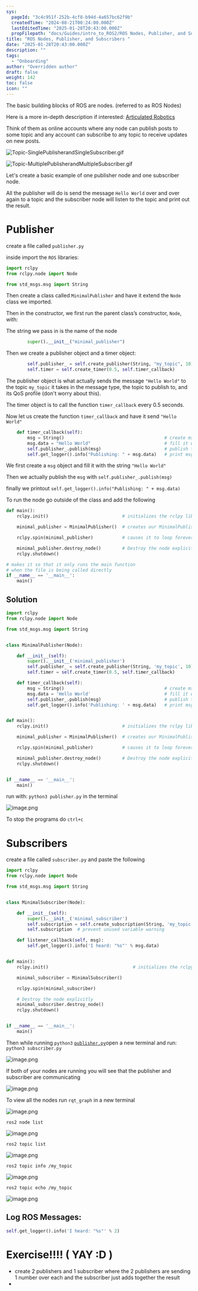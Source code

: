 ```yaml
---
sys:
  pageId: "3c4c951f-252b-4cf8-b94d-4a657bc62f9b"
  createdTime: "2024-08-21T00:24:00.000Z"
  lastEditedTime: "2025-01-28T20:43:00.000Z"
  propFilepath: "docs/Guides/intro_to_ROS2/ROS Nodes, Publisher, and Subscribers .md"
title: "ROS Nodes, Publisher, and Subscribers "
date: "2025-01-28T20:43:00.000Z"
description: ""
tags:
  - "Onboarding"
author: "Overridden author"
draft: false
weight: 142
toc: false
icon: ""
---
```


The basic building blocks of ROS are nodes. (referred to as ROS Nodes)

Here is a more in-depth description if interested: [Articulated Robotics](https://articulatedrobotics.xyz/tutorials/ready-for-ros/ros-overview#2-nodes)

Think of them as online accounts where any node can publish posts to some topic and any account can subscribe to any topic to receive updates on new posts.

![Topic-SinglePublisherandSingleSubscriber.gif](https://docs.ros.org/en/humble/_images/Topic-SinglePublisherandSingleSubscriber.gif)

![Topic-MultiplePublisherandMultipleSubscriber.gif](https://docs.ros.org/en/humble/_images/Topic-MultiplePublisherandMultipleSubscriber.gif)

Let's create a basic example of one publisher node and one subscriber node.

All the publisher will do is send the message `Hello World` over and over again to a topic and the subscriber node will listen to the topic and print out the result.

# Publisher

create a file called `publisher.py` 

inside import the `ROS` libraries:

```python
import rclpy
from rclpy.node import Node

from std_msgs.msg import String
```

Then create a class called `MinimalPublisher` and have it extend the `Node` class we imported.

Then in the constructor, we first run the parent class’s constructor, `Node`, with:

The string we pass in is the name of the node

```python
        super().__init__("minimal_publisher")
```

Then we create a publisher object and a timer object:

```python
        self.publisher_ = self.create_publisher(String, "my_topic", 10)
        self.timer = self.create_timer(0.5, self.timer_callback)
```

The publisher object is what actually sends the message `"Hello World"` to the topic `my_topic` it takes in the message type, the topic to publish to, and its QoS profile (don't worry about this).

The timer object is to call the function `timer_callback` every 0.5 seconds.

Now let us create the function `timer_callback` and have it send `"Hello World"`

```python
    def timer_callback(self):
        msg = String()                                      # create msg object
        msg.data = "Hello World"                            # fill it with data
        self.publisher_.publish(msg)                        # publish the message
        self.get_logger().info("Publishing: " + msg.data)   # print msg
```

We first create a `msg` object and fill it with the string `"Hello World"`

Then we actually publish the `msg` with `self.publisher_.publish(msg)`

finally we printout `self.get_logger().info("Publishing: " + msg.data)`

To run the node go outside of the class and add the following

```python
def main():
    rclpy.init()                            # initializes the rclpy library

    minimal_publisher = MinimalPublisher()  # creates our MinimalPublisher object

    rclpy.spin(minimal_publisher)           # causes it to loop forever

    minimal_publisher.destroy_node()        # Destroy the node explicitly
    rclpy.shutdown()

# makes it so that it only runs the main function
# when the file is being called directly
if __name__ == '__main__': 
    main()
```

## Solution

```python
import rclpy
from rclpy.node import Node

from std_msgs.msg import String


class MinimalPublisher(Node):

    def __init__(self):
        super().__init__('minimal_publisher')
        self.publisher_ = self.create_publisher(String, 'my_topic', 10)
        self.timer = self.create_timer(0.5, self.timer_callback)

    def timer_callback(self):
        msg = String()                                      # create msg object
        msg.data = 'Hello World'                            # fill it with data
        self.publisher_.publish(msg)                        # publish the message
        self.get_logger().info('Publishing: ' + msg.data)   # print msg


def main():
    rclpy.init()                            # initializes the rclpy library

    minimal_publisher = MinimalPublisher()  # creates our MinimalPublisher object

    rclpy.spin(minimal_publisher)           # causes it to loop forever

    minimal_publisher.destroy_node()        # Destroy the node explicitly
    rclpy.shutdown()


if __name__ == '__main__':
    main()
```

run with: `python3 publisher.py` in the terminal

![image.png](https://prod-files-secure.s3.us-west-2.amazonaws.com/d518164a-d88e-44d1-a4ee-3adb3bd8bce0/9214accb-ad5b-44f1-a31c-b3167c59138b/image.png?X-Amz-Algorithm=AWS4-HMAC-SHA256&X-Amz-Content-Sha256=UNSIGNED-PAYLOAD&X-Amz-Credential=ASIAZI2LB4663T44ZI4H%2F20250319%2Fus-west-2%2Fs3%2Faws4_request&X-Amz-Date=20250319T021652Z&X-Amz-Expires=3600&X-Amz-Security-Token=IQoJb3JpZ2luX2VjEBIaCXVzLXdlc3QtMiJIMEYCIQCn0pbRHfAIIMhCcLg8DT3aU569aSzqhIctxLii5z50agIhANx8zQil%2F%2BM0QzD6e9%2BmRfaeo8%2BK54vk0HUWQ4Xr1dM3Kv8DCGsQABoMNjM3NDIzMTgzODA1Igw2hVjanvdZjj245Dsq3AN%2FEKs4fA%2FKhHsljPTtm8RcljVMX465z%2Bak%2BPjHKxt1lpyw7jo6jcYEZCNuRBtpY%2Bcj2VJr6Gmvzsq5Z4%2FnCY3ydfoGJO3qvKe385H85e53IKNw62%2BcvY1xHOAodR6SnaxdSse8WcA5L3GxU1W%2F2qo24FhmoiPqBXVLiYKa3OMHUhJoCu2Z%2BLZ17Q4bB%2FMTBxSoNYbk0zBOywm%2B7iuyPJlg9mGbm6OmkBJJO5w8t%2FHJNDr8buvcQfnFOPU2Y5Pm%2Bw6pmcaJLWLzueL%2F%2BHmTPuKmB0wx3q4hJE1lCXG41YhGoes2iqB3P7hOkIPSYelC%2FXe2Em9HtMnn0fxfNnHFXObkSNPenZDoaEtdXi7j%2BQeHCDNbhSySBaPMgxutowxPRe%2Fht%2FPs7bDcF4x8jTkOFGGxL%2F2vR3%2FE8ENKUm3RrGOp8Wd%2B57EPYeZQtqjs9JEKbGrR5tEh2VtyiglNfqvISEYNQwjtm2OfIoAt1rNBIildUi5x%2BnWgODfuquTyr52ckEtXWVOhB2Rv5PWDCbtn6HUD50%2F1CPSo47rCl%2FsxG9bzvIMbexb2KdZ0epBYbt8dFeGoS7IydouyLkrNtoyD5pjEESu%2FH1AvMF5mAvmPgaS9zWPZqu68A9WYBASiRjCfvei%2BBjqkAdeJh%2FfTz1gByikKibgDokEz9f4oAYijknwnZku6iexmguIKqNEl2ojASEU05ZI5Q5BP7HnUrKrrEtkGS9QPx0pW%2F9H%2B6c4bkKq8Jxb2BjR1C0LxdENvWgiDsaV7ljTjnNgMNvrevGPehpEoPWhmXgih%2FIcL%2BxrD2VzAneM7k5HPDYoTWg3g134toDKxdKMiFHLZ%2FXN6diqn6OQYnUPjxdhlqKPO&X-Amz-Signature=74d7dc06f9ee7eb997ada681c9d23e640e06f1d86f7310a9d2211c1f89716795&X-Amz-SignedHeaders=host&x-id=GetObject)

To stop the programs do `ctrl+c`

# Subscribers

create a file called `subscriber.py` and paste the following

```python
import rclpy
from rclpy.node import Node

from std_msgs.msg import String


class MinimalSubscriber(Node):

    def __init__(self):
        super().__init__('minimal_subscriber')
        self.subscription = self.create_subscription(String, 'my_topic', self.listener_callback, 10)
        self.subscription  # prevent unused variable warning

    def listener_callback(self, msg):
        self.get_logger().info('I heard: "%s"' % msg.data)


def main():
    rclpy.init()                                # initializes the rclpy library

    minimal_subscriber = MinimalSubscriber()

    rclpy.spin(minimal_subscriber)

    # Destroy the node explicitly
    minimal_subscriber.destroy_node()
    rclpy.shutdown()


if __name__ == '__main__':
    main()
```

Then while running `python3` [`publisher.py`](http://publisher.py/)open a new terminal and run: `python3 subscriber.py` 

![image.png](https://prod-files-secure.s3.us-west-2.amazonaws.com/d518164a-d88e-44d1-a4ee-3adb3bd8bce0/611fccf2-c738-4dbd-94e9-98f209092866/image.png?X-Amz-Algorithm=AWS4-HMAC-SHA256&X-Amz-Content-Sha256=UNSIGNED-PAYLOAD&X-Amz-Credential=ASIAZI2LB4663T44ZI4H%2F20250319%2Fus-west-2%2Fs3%2Faws4_request&X-Amz-Date=20250319T021652Z&X-Amz-Expires=3600&X-Amz-Security-Token=IQoJb3JpZ2luX2VjEBIaCXVzLXdlc3QtMiJIMEYCIQCn0pbRHfAIIMhCcLg8DT3aU569aSzqhIctxLii5z50agIhANx8zQil%2F%2BM0QzD6e9%2BmRfaeo8%2BK54vk0HUWQ4Xr1dM3Kv8DCGsQABoMNjM3NDIzMTgzODA1Igw2hVjanvdZjj245Dsq3AN%2FEKs4fA%2FKhHsljPTtm8RcljVMX465z%2Bak%2BPjHKxt1lpyw7jo6jcYEZCNuRBtpY%2Bcj2VJr6Gmvzsq5Z4%2FnCY3ydfoGJO3qvKe385H85e53IKNw62%2BcvY1xHOAodR6SnaxdSse8WcA5L3GxU1W%2F2qo24FhmoiPqBXVLiYKa3OMHUhJoCu2Z%2BLZ17Q4bB%2FMTBxSoNYbk0zBOywm%2B7iuyPJlg9mGbm6OmkBJJO5w8t%2FHJNDr8buvcQfnFOPU2Y5Pm%2Bw6pmcaJLWLzueL%2F%2BHmTPuKmB0wx3q4hJE1lCXG41YhGoes2iqB3P7hOkIPSYelC%2FXe2Em9HtMnn0fxfNnHFXObkSNPenZDoaEtdXi7j%2BQeHCDNbhSySBaPMgxutowxPRe%2Fht%2FPs7bDcF4x8jTkOFGGxL%2F2vR3%2FE8ENKUm3RrGOp8Wd%2B57EPYeZQtqjs9JEKbGrR5tEh2VtyiglNfqvISEYNQwjtm2OfIoAt1rNBIildUi5x%2BnWgODfuquTyr52ckEtXWVOhB2Rv5PWDCbtn6HUD50%2F1CPSo47rCl%2FsxG9bzvIMbexb2KdZ0epBYbt8dFeGoS7IydouyLkrNtoyD5pjEESu%2FH1AvMF5mAvmPgaS9zWPZqu68A9WYBASiRjCfvei%2BBjqkAdeJh%2FfTz1gByikKibgDokEz9f4oAYijknwnZku6iexmguIKqNEl2ojASEU05ZI5Q5BP7HnUrKrrEtkGS9QPx0pW%2F9H%2B6c4bkKq8Jxb2BjR1C0LxdENvWgiDsaV7ljTjnNgMNvrevGPehpEoPWhmXgih%2FIcL%2BxrD2VzAneM7k5HPDYoTWg3g134toDKxdKMiFHLZ%2FXN6diqn6OQYnUPjxdhlqKPO&X-Amz-Signature=4afbfcf4d824f29bfa306a4e4ac02f1d17924737a3f36df53574ee515e3a5ef4&X-Amz-SignedHeaders=host&x-id=GetObject)

If both of your nodes are running you will see that the publisher and subscriber are communicating

![image.png](https://prod-files-secure.s3.us-west-2.amazonaws.com/d518164a-d88e-44d1-a4ee-3adb3bd8bce0/eea428b5-1cf0-43bb-a30b-81cbaf6c5c78/image.png?X-Amz-Algorithm=AWS4-HMAC-SHA256&X-Amz-Content-Sha256=UNSIGNED-PAYLOAD&X-Amz-Credential=ASIAZI2LB4663T44ZI4H%2F20250319%2Fus-west-2%2Fs3%2Faws4_request&X-Amz-Date=20250319T021652Z&X-Amz-Expires=3600&X-Amz-Security-Token=IQoJb3JpZ2luX2VjEBIaCXVzLXdlc3QtMiJIMEYCIQCn0pbRHfAIIMhCcLg8DT3aU569aSzqhIctxLii5z50agIhANx8zQil%2F%2BM0QzD6e9%2BmRfaeo8%2BK54vk0HUWQ4Xr1dM3Kv8DCGsQABoMNjM3NDIzMTgzODA1Igw2hVjanvdZjj245Dsq3AN%2FEKs4fA%2FKhHsljPTtm8RcljVMX465z%2Bak%2BPjHKxt1lpyw7jo6jcYEZCNuRBtpY%2Bcj2VJr6Gmvzsq5Z4%2FnCY3ydfoGJO3qvKe385H85e53IKNw62%2BcvY1xHOAodR6SnaxdSse8WcA5L3GxU1W%2F2qo24FhmoiPqBXVLiYKa3OMHUhJoCu2Z%2BLZ17Q4bB%2FMTBxSoNYbk0zBOywm%2B7iuyPJlg9mGbm6OmkBJJO5w8t%2FHJNDr8buvcQfnFOPU2Y5Pm%2Bw6pmcaJLWLzueL%2F%2BHmTPuKmB0wx3q4hJE1lCXG41YhGoes2iqB3P7hOkIPSYelC%2FXe2Em9HtMnn0fxfNnHFXObkSNPenZDoaEtdXi7j%2BQeHCDNbhSySBaPMgxutowxPRe%2Fht%2FPs7bDcF4x8jTkOFGGxL%2F2vR3%2FE8ENKUm3RrGOp8Wd%2B57EPYeZQtqjs9JEKbGrR5tEh2VtyiglNfqvISEYNQwjtm2OfIoAt1rNBIildUi5x%2BnWgODfuquTyr52ckEtXWVOhB2Rv5PWDCbtn6HUD50%2F1CPSo47rCl%2FsxG9bzvIMbexb2KdZ0epBYbt8dFeGoS7IydouyLkrNtoyD5pjEESu%2FH1AvMF5mAvmPgaS9zWPZqu68A9WYBASiRjCfvei%2BBjqkAdeJh%2FfTz1gByikKibgDokEz9f4oAYijknwnZku6iexmguIKqNEl2ojASEU05ZI5Q5BP7HnUrKrrEtkGS9QPx0pW%2F9H%2B6c4bkKq8Jxb2BjR1C0LxdENvWgiDsaV7ljTjnNgMNvrevGPehpEoPWhmXgih%2FIcL%2BxrD2VzAneM7k5HPDYoTWg3g134toDKxdKMiFHLZ%2FXN6diqn6OQYnUPjxdhlqKPO&X-Amz-Signature=ea6429d326729d60894e37ca97472b831d19453d140b0b60703eeb84627733f3&X-Amz-SignedHeaders=host&x-id=GetObject)

To view all the nodes run `rqt_graph` in a new terminal

![image.png](https://prod-files-secure.s3.us-west-2.amazonaws.com/d518164a-d88e-44d1-a4ee-3adb3bd8bce0/1d98e964-4318-4d62-b5c4-8c8f78368598/image.png?X-Amz-Algorithm=AWS4-HMAC-SHA256&X-Amz-Content-Sha256=UNSIGNED-PAYLOAD&X-Amz-Credential=ASIAZI2LB4663T44ZI4H%2F20250319%2Fus-west-2%2Fs3%2Faws4_request&X-Amz-Date=20250319T021652Z&X-Amz-Expires=3600&X-Amz-Security-Token=IQoJb3JpZ2luX2VjEBIaCXVzLXdlc3QtMiJIMEYCIQCn0pbRHfAIIMhCcLg8DT3aU569aSzqhIctxLii5z50agIhANx8zQil%2F%2BM0QzD6e9%2BmRfaeo8%2BK54vk0HUWQ4Xr1dM3Kv8DCGsQABoMNjM3NDIzMTgzODA1Igw2hVjanvdZjj245Dsq3AN%2FEKs4fA%2FKhHsljPTtm8RcljVMX465z%2Bak%2BPjHKxt1lpyw7jo6jcYEZCNuRBtpY%2Bcj2VJr6Gmvzsq5Z4%2FnCY3ydfoGJO3qvKe385H85e53IKNw62%2BcvY1xHOAodR6SnaxdSse8WcA5L3GxU1W%2F2qo24FhmoiPqBXVLiYKa3OMHUhJoCu2Z%2BLZ17Q4bB%2FMTBxSoNYbk0zBOywm%2B7iuyPJlg9mGbm6OmkBJJO5w8t%2FHJNDr8buvcQfnFOPU2Y5Pm%2Bw6pmcaJLWLzueL%2F%2BHmTPuKmB0wx3q4hJE1lCXG41YhGoes2iqB3P7hOkIPSYelC%2FXe2Em9HtMnn0fxfNnHFXObkSNPenZDoaEtdXi7j%2BQeHCDNbhSySBaPMgxutowxPRe%2Fht%2FPs7bDcF4x8jTkOFGGxL%2F2vR3%2FE8ENKUm3RrGOp8Wd%2B57EPYeZQtqjs9JEKbGrR5tEh2VtyiglNfqvISEYNQwjtm2OfIoAt1rNBIildUi5x%2BnWgODfuquTyr52ckEtXWVOhB2Rv5PWDCbtn6HUD50%2F1CPSo47rCl%2FsxG9bzvIMbexb2KdZ0epBYbt8dFeGoS7IydouyLkrNtoyD5pjEESu%2FH1AvMF5mAvmPgaS9zWPZqu68A9WYBASiRjCfvei%2BBjqkAdeJh%2FfTz1gByikKibgDokEz9f4oAYijknwnZku6iexmguIKqNEl2ojASEU05ZI5Q5BP7HnUrKrrEtkGS9QPx0pW%2F9H%2B6c4bkKq8Jxb2BjR1C0LxdENvWgiDsaV7ljTjnNgMNvrevGPehpEoPWhmXgih%2FIcL%2BxrD2VzAneM7k5HPDYoTWg3g134toDKxdKMiFHLZ%2FXN6diqn6OQYnUPjxdhlqKPO&X-Amz-Signature=d70b45afeebbe9a685889abd6a63c09ed47d93fab604eb9ec94a03d33a64f42c&X-Amz-SignedHeaders=host&x-id=GetObject)

`ros2 node list`

![image.png](https://prod-files-secure.s3.us-west-2.amazonaws.com/d518164a-d88e-44d1-a4ee-3adb3bd8bce0/680ac8cf-e6d9-4164-9ece-5b9a6fccffee/image.png?X-Amz-Algorithm=AWS4-HMAC-SHA256&X-Amz-Content-Sha256=UNSIGNED-PAYLOAD&X-Amz-Credential=ASIAZI2LB4663T44ZI4H%2F20250319%2Fus-west-2%2Fs3%2Faws4_request&X-Amz-Date=20250319T021652Z&X-Amz-Expires=3600&X-Amz-Security-Token=IQoJb3JpZ2luX2VjEBIaCXVzLXdlc3QtMiJIMEYCIQCn0pbRHfAIIMhCcLg8DT3aU569aSzqhIctxLii5z50agIhANx8zQil%2F%2BM0QzD6e9%2BmRfaeo8%2BK54vk0HUWQ4Xr1dM3Kv8DCGsQABoMNjM3NDIzMTgzODA1Igw2hVjanvdZjj245Dsq3AN%2FEKs4fA%2FKhHsljPTtm8RcljVMX465z%2Bak%2BPjHKxt1lpyw7jo6jcYEZCNuRBtpY%2Bcj2VJr6Gmvzsq5Z4%2FnCY3ydfoGJO3qvKe385H85e53IKNw62%2BcvY1xHOAodR6SnaxdSse8WcA5L3GxU1W%2F2qo24FhmoiPqBXVLiYKa3OMHUhJoCu2Z%2BLZ17Q4bB%2FMTBxSoNYbk0zBOywm%2B7iuyPJlg9mGbm6OmkBJJO5w8t%2FHJNDr8buvcQfnFOPU2Y5Pm%2Bw6pmcaJLWLzueL%2F%2BHmTPuKmB0wx3q4hJE1lCXG41YhGoes2iqB3P7hOkIPSYelC%2FXe2Em9HtMnn0fxfNnHFXObkSNPenZDoaEtdXi7j%2BQeHCDNbhSySBaPMgxutowxPRe%2Fht%2FPs7bDcF4x8jTkOFGGxL%2F2vR3%2FE8ENKUm3RrGOp8Wd%2B57EPYeZQtqjs9JEKbGrR5tEh2VtyiglNfqvISEYNQwjtm2OfIoAt1rNBIildUi5x%2BnWgODfuquTyr52ckEtXWVOhB2Rv5PWDCbtn6HUD50%2F1CPSo47rCl%2FsxG9bzvIMbexb2KdZ0epBYbt8dFeGoS7IydouyLkrNtoyD5pjEESu%2FH1AvMF5mAvmPgaS9zWPZqu68A9WYBASiRjCfvei%2BBjqkAdeJh%2FfTz1gByikKibgDokEz9f4oAYijknwnZku6iexmguIKqNEl2ojASEU05ZI5Q5BP7HnUrKrrEtkGS9QPx0pW%2F9H%2B6c4bkKq8Jxb2BjR1C0LxdENvWgiDsaV7ljTjnNgMNvrevGPehpEoPWhmXgih%2FIcL%2BxrD2VzAneM7k5HPDYoTWg3g134toDKxdKMiFHLZ%2FXN6diqn6OQYnUPjxdhlqKPO&X-Amz-Signature=98eab88e38dfb389385e40d2a1d0d51c9131de2a6e5c7e1bf74c3c8505403826&X-Amz-SignedHeaders=host&x-id=GetObject)

`ros2 topic list`

![image.png](https://prod-files-secure.s3.us-west-2.amazonaws.com/d518164a-d88e-44d1-a4ee-3adb3bd8bce0/eee2ebe1-27ef-4a4a-96fb-2ca54126fb29/image.png?X-Amz-Algorithm=AWS4-HMAC-SHA256&X-Amz-Content-Sha256=UNSIGNED-PAYLOAD&X-Amz-Credential=ASIAZI2LB4663T44ZI4H%2F20250319%2Fus-west-2%2Fs3%2Faws4_request&X-Amz-Date=20250319T021652Z&X-Amz-Expires=3600&X-Amz-Security-Token=IQoJb3JpZ2luX2VjEBIaCXVzLXdlc3QtMiJIMEYCIQCn0pbRHfAIIMhCcLg8DT3aU569aSzqhIctxLii5z50agIhANx8zQil%2F%2BM0QzD6e9%2BmRfaeo8%2BK54vk0HUWQ4Xr1dM3Kv8DCGsQABoMNjM3NDIzMTgzODA1Igw2hVjanvdZjj245Dsq3AN%2FEKs4fA%2FKhHsljPTtm8RcljVMX465z%2Bak%2BPjHKxt1lpyw7jo6jcYEZCNuRBtpY%2Bcj2VJr6Gmvzsq5Z4%2FnCY3ydfoGJO3qvKe385H85e53IKNw62%2BcvY1xHOAodR6SnaxdSse8WcA5L3GxU1W%2F2qo24FhmoiPqBXVLiYKa3OMHUhJoCu2Z%2BLZ17Q4bB%2FMTBxSoNYbk0zBOywm%2B7iuyPJlg9mGbm6OmkBJJO5w8t%2FHJNDr8buvcQfnFOPU2Y5Pm%2Bw6pmcaJLWLzueL%2F%2BHmTPuKmB0wx3q4hJE1lCXG41YhGoes2iqB3P7hOkIPSYelC%2FXe2Em9HtMnn0fxfNnHFXObkSNPenZDoaEtdXi7j%2BQeHCDNbhSySBaPMgxutowxPRe%2Fht%2FPs7bDcF4x8jTkOFGGxL%2F2vR3%2FE8ENKUm3RrGOp8Wd%2B57EPYeZQtqjs9JEKbGrR5tEh2VtyiglNfqvISEYNQwjtm2OfIoAt1rNBIildUi5x%2BnWgODfuquTyr52ckEtXWVOhB2Rv5PWDCbtn6HUD50%2F1CPSo47rCl%2FsxG9bzvIMbexb2KdZ0epBYbt8dFeGoS7IydouyLkrNtoyD5pjEESu%2FH1AvMF5mAvmPgaS9zWPZqu68A9WYBASiRjCfvei%2BBjqkAdeJh%2FfTz1gByikKibgDokEz9f4oAYijknwnZku6iexmguIKqNEl2ojASEU05ZI5Q5BP7HnUrKrrEtkGS9QPx0pW%2F9H%2B6c4bkKq8Jxb2BjR1C0LxdENvWgiDsaV7ljTjnNgMNvrevGPehpEoPWhmXgih%2FIcL%2BxrD2VzAneM7k5HPDYoTWg3g134toDKxdKMiFHLZ%2FXN6diqn6OQYnUPjxdhlqKPO&X-Amz-Signature=c0e1c057a4a0127391670532e89b5ccbffab4e51d5adb0bbe0cef91a7fd3c270&X-Amz-SignedHeaders=host&x-id=GetObject)

`ros2 topic info /my_topic`

![image.png](https://prod-files-secure.s3.us-west-2.amazonaws.com/d518164a-d88e-44d1-a4ee-3adb3bd8bce0/6288ef12-cb9e-406f-b9eb-65feed3a9011/image.png?X-Amz-Algorithm=AWS4-HMAC-SHA256&X-Amz-Content-Sha256=UNSIGNED-PAYLOAD&X-Amz-Credential=ASIAZI2LB4663T44ZI4H%2F20250319%2Fus-west-2%2Fs3%2Faws4_request&X-Amz-Date=20250319T021652Z&X-Amz-Expires=3600&X-Amz-Security-Token=IQoJb3JpZ2luX2VjEBIaCXVzLXdlc3QtMiJIMEYCIQCn0pbRHfAIIMhCcLg8DT3aU569aSzqhIctxLii5z50agIhANx8zQil%2F%2BM0QzD6e9%2BmRfaeo8%2BK54vk0HUWQ4Xr1dM3Kv8DCGsQABoMNjM3NDIzMTgzODA1Igw2hVjanvdZjj245Dsq3AN%2FEKs4fA%2FKhHsljPTtm8RcljVMX465z%2Bak%2BPjHKxt1lpyw7jo6jcYEZCNuRBtpY%2Bcj2VJr6Gmvzsq5Z4%2FnCY3ydfoGJO3qvKe385H85e53IKNw62%2BcvY1xHOAodR6SnaxdSse8WcA5L3GxU1W%2F2qo24FhmoiPqBXVLiYKa3OMHUhJoCu2Z%2BLZ17Q4bB%2FMTBxSoNYbk0zBOywm%2B7iuyPJlg9mGbm6OmkBJJO5w8t%2FHJNDr8buvcQfnFOPU2Y5Pm%2Bw6pmcaJLWLzueL%2F%2BHmTPuKmB0wx3q4hJE1lCXG41YhGoes2iqB3P7hOkIPSYelC%2FXe2Em9HtMnn0fxfNnHFXObkSNPenZDoaEtdXi7j%2BQeHCDNbhSySBaPMgxutowxPRe%2Fht%2FPs7bDcF4x8jTkOFGGxL%2F2vR3%2FE8ENKUm3RrGOp8Wd%2B57EPYeZQtqjs9JEKbGrR5tEh2VtyiglNfqvISEYNQwjtm2OfIoAt1rNBIildUi5x%2BnWgODfuquTyr52ckEtXWVOhB2Rv5PWDCbtn6HUD50%2F1CPSo47rCl%2FsxG9bzvIMbexb2KdZ0epBYbt8dFeGoS7IydouyLkrNtoyD5pjEESu%2FH1AvMF5mAvmPgaS9zWPZqu68A9WYBASiRjCfvei%2BBjqkAdeJh%2FfTz1gByikKibgDokEz9f4oAYijknwnZku6iexmguIKqNEl2ojASEU05ZI5Q5BP7HnUrKrrEtkGS9QPx0pW%2F9H%2B6c4bkKq8Jxb2BjR1C0LxdENvWgiDsaV7ljTjnNgMNvrevGPehpEoPWhmXgih%2FIcL%2BxrD2VzAneM7k5HPDYoTWg3g134toDKxdKMiFHLZ%2FXN6diqn6OQYnUPjxdhlqKPO&X-Amz-Signature=09a455045897541f17b2552e046ca005d2fbbf848209dd6c012a296eafb66105&X-Amz-SignedHeaders=host&x-id=GetObject)

`ros2 topic echo /my_topic`

![image.png](https://prod-files-secure.s3.us-west-2.amazonaws.com/d518164a-d88e-44d1-a4ee-3adb3bd8bce0/0a6fcb4d-422d-4a6c-a803-749ef4adf2c6/image.png?X-Amz-Algorithm=AWS4-HMAC-SHA256&X-Amz-Content-Sha256=UNSIGNED-PAYLOAD&X-Amz-Credential=ASIAZI2LB4663T44ZI4H%2F20250319%2Fus-west-2%2Fs3%2Faws4_request&X-Amz-Date=20250319T021652Z&X-Amz-Expires=3600&X-Amz-Security-Token=IQoJb3JpZ2luX2VjEBIaCXVzLXdlc3QtMiJIMEYCIQCn0pbRHfAIIMhCcLg8DT3aU569aSzqhIctxLii5z50agIhANx8zQil%2F%2BM0QzD6e9%2BmRfaeo8%2BK54vk0HUWQ4Xr1dM3Kv8DCGsQABoMNjM3NDIzMTgzODA1Igw2hVjanvdZjj245Dsq3AN%2FEKs4fA%2FKhHsljPTtm8RcljVMX465z%2Bak%2BPjHKxt1lpyw7jo6jcYEZCNuRBtpY%2Bcj2VJr6Gmvzsq5Z4%2FnCY3ydfoGJO3qvKe385H85e53IKNw62%2BcvY1xHOAodR6SnaxdSse8WcA5L3GxU1W%2F2qo24FhmoiPqBXVLiYKa3OMHUhJoCu2Z%2BLZ17Q4bB%2FMTBxSoNYbk0zBOywm%2B7iuyPJlg9mGbm6OmkBJJO5w8t%2FHJNDr8buvcQfnFOPU2Y5Pm%2Bw6pmcaJLWLzueL%2F%2BHmTPuKmB0wx3q4hJE1lCXG41YhGoes2iqB3P7hOkIPSYelC%2FXe2Em9HtMnn0fxfNnHFXObkSNPenZDoaEtdXi7j%2BQeHCDNbhSySBaPMgxutowxPRe%2Fht%2FPs7bDcF4x8jTkOFGGxL%2F2vR3%2FE8ENKUm3RrGOp8Wd%2B57EPYeZQtqjs9JEKbGrR5tEh2VtyiglNfqvISEYNQwjtm2OfIoAt1rNBIildUi5x%2BnWgODfuquTyr52ckEtXWVOhB2Rv5PWDCbtn6HUD50%2F1CPSo47rCl%2FsxG9bzvIMbexb2KdZ0epBYbt8dFeGoS7IydouyLkrNtoyD5pjEESu%2FH1AvMF5mAvmPgaS9zWPZqu68A9WYBASiRjCfvei%2BBjqkAdeJh%2FfTz1gByikKibgDokEz9f4oAYijknwnZku6iexmguIKqNEl2ojASEU05ZI5Q5BP7HnUrKrrEtkGS9QPx0pW%2F9H%2B6c4bkKq8Jxb2BjR1C0LxdENvWgiDsaV7ljTjnNgMNvrevGPehpEoPWhmXgih%2FIcL%2BxrD2VzAneM7k5HPDYoTWg3g134toDKxdKMiFHLZ%2FXN6diqn6OQYnUPjxdhlqKPO&X-Amz-Signature=b6d881a459d5cf63e104796781b43f8e5122000ef912fa7f1ab4a89380908034&X-Amz-SignedHeaders=host&x-id=GetObject)

## Log ROS Messages:

```python
self.get_logger().info('I heard: "%s"' % 2)
```

# Exercise!!!! ( YAY :D )

- create 2 publishers and 1 subscriber where the 2 publishers are sending 1 number over each and the subscriber just adds together the result
- 
